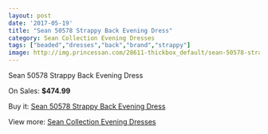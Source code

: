 ```yaml
---
layout: post
date: '2017-05-19'
title: "Sean 50578 Strappy Back Evening Dress"
category: Sean Collection Evening Dresses
tags: ["beaded","dresses","back","brand","strappy"]
image: http://img.princessan.com/28611-thickbox_default/sean-50578-strappy-back-evening-dress.jpg
---
```

Sean 50578 Strappy Back Evening Dress

On Sales: **$474.99**
<a href="https://www.princessan.com/en/13022-sean-50578-strappy-back-evening-dress.html"><amp-img layout="responsive" width="600" height="600" src="//img.princessan.com/28611-thickbox_default/sean-50578-strappy-back-evening-dress.jpg" alt="Sean 50578 Strappy Back Evening Dress 0" /></a>

Buy it: [Sean 50578 Strappy Back Evening Dress](https://www.princessan.com/en/13022-sean-50578-strappy-back-evening-dress.html "Sean 50578 Strappy Back Evening Dress")

View more: [Sean Collection Evening Dresses](https://www.princessan.com/en/94- "Sean Collection Evening Dresses")